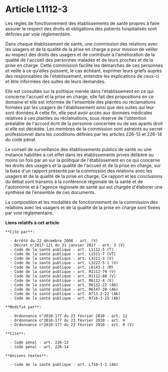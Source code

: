 # Article L1112-3

Les règles de fonctionnement des établissements de santé propres à faire assurer le respect des droits et obligations des
patients hospitalisés sont définies par voie réglementaire. 

Dans chaque établissement de santé, une commission des relations avec les usagers et de la qualité de la prise en charge a
pour mission de veiller au respect des droits des usagers et de contribuer à l'amélioration de la qualité de l'accueil des
personnes malades et de leurs proches et de la prise en charge. Cette commission facilite les démarches de ces personnes et
veille à ce qu'elles puissent, le cas échéant, exprimer leurs griefs auprès des responsables de l'établissement, entendre les
explications de ceux-ci et être informées des suites de leurs demandes. 

Elle est consultée sur la politique menée dans l'établissement en ce qui concerne l'accueil et la prise en charge, elle fait
des propositions en ce domaine et elle est informée de l'ensemble des plaintes ou réclamations formées par les usagers de
l'établissement ainsi que des suites qui leur sont données.A cette fin, elle peut avoir accès aux données médicales relatives
à ces plaintes ou réclamations, sous réserve de l'obtention préalable de l'accord écrit de la personne concernée ou de ses
ayants droit si elle est décédée. Les membres de la commission sont astreints au secret professionnel dans les conditions
définies par les articles 226-13 et 226-14 du code pénal. 

Le conseil de surveillance des établissements publics de santé ou une instance habilitée à cet effet dans les établissements
privés délibère au moins un fois par an sur la politique de l'établissement en ce qui concerne les droits des usagers et la
qualité de l'accueil et de la prise en charge, sur la base d'un rapport présenté par la commission des relations avec les
usagers et de la qualité de la prise en charge. Ce rapport et les conclusions du débat sont transmis à la conférence
régionale de la santé et de l'autonomie et à l'agence régionale de santé qui est chargée d'élaborer une synthèse de
l'ensemble de ces documents. 

La composition et les modalités de fonctionnement de la commission des relations avec les usagers et de la qualité de la
prise en charge sont fixées par voie réglementaire.

**Liens relatifs à cet article**

	**Cité par**:

	  - Arrêté du 22 décembre 2008 - art. (V)
	  - Décret n°2017-121 du 31 janvier 2017 - art. 3 (V)
	  - Code de la santé publique - art. L1112-5 (T)
	  - Code de la santé publique - art. L1511-7 (VT)
	  - Code de la santé publique - art. L3211-3 (V)
	  - Code de la santé publique - art. L3222-5-1 (V)
	  - Code de la santé publique - art. L6143-1 (M)
	  - Code de la santé publique - art. R1112-79 (V)
	  - Code de la santé publique - art. R1112-80 (V)
	  - Code de la santé publique - art. R6112-4 (V)
	  - Code de la santé publique - art. R6132-22 (Ab)
	  - Code de la santé publique - art. R6147-28 (Ab)
	  - Code de la santé publique - art. R713-2-22 (Ab)
	  - Code de la santé publique - art. R716-3-25 (Ab)

	**Modifié par**:

	  - Ordonnance n°2010-177 du 23 février 2010 - art. 12
	  - Ordonnance n°2010-177 du 23 février 2010 - art. 4
	  - Ordonnance n°2010-177 du 23 février 2010 - art. 9 (V)

	**Cite**:

	  - Code pénal - art. 226-13
	  - Code pénal - art. 226-14

	**Anciens textes**:

	  - Code de la santé publique - art. L710-1-2 (Ab)
